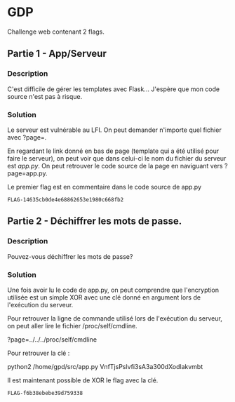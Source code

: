 # GDP

Challenge web contenant 2 flags.

## Partie 1 - App/Serveur

### Description

C'est difficile de gérer les templates avec Flask... J'espère que mon code source n'est pas à risque.

### Solution

Le serveur est vulnérable au LFI. On peut demander n'importe quel fichier avec ?page=. 

En regardant le link donné en bas de page (template qui a été utilisé pour faire le serveur), on peut voir que dans celui-ci le nom du fichier du serveur est _app.py_. On peut retrouver le code source de la page en naviguant vers ?page=app.py.

Le premier flag est en commentaire dans le code source de app.py

`FLAG-14635cb0de4e68862653e1980c668fb2`

## Partie 2 - Déchiffrer les mots de passe.

### Description

Pouvez-vous déchiffrer les mots de passe?

### Solution

Une fois avoir lu le code de app.py, on peut comprendre que l'encryption utilisée est un simple XOR avec une clé donné en argument lors de l'exécution du serveur.

Pour retrouver la ligne de commande utilisé lors de l'exécution du serveur, on peut aller lire le fichier /proc/self/cmdline.

?page=../../../proc/self/cmdline

Pour retrouver la clé : 

python2 /home/gpd/src/app.py VnfTjsPslvfi3sA3a300dXodlakvmbt

Il est maintenant possible de XOR le flag avec la clé.

`FLAG-f6b38ebebe39d759338`
